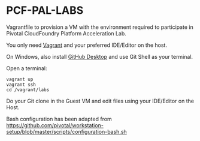 PCF-PAL-LABS
============

Vagrantfile to provision a VM with the environment required to participate
in Pivotal CloudFoundry Platform Acceleration Lab.

You only need [Vagrant](https://www.vagrantup.com/) and your preferred IDE/Editor on the host.

On Windows, also install [GitHub Desktop](https://desktop.github.com/) and use Git Shell as your terminal.

Open a terminal:

    vagrant up
    vagrant ssh
    cd /vagrant/labs

Do your Git clone in the Guest VM and edit files using your IDE/Editor on the
Host.

Bash configuration has been adapted from https://github.com/pivotal/workstation-setup/blob/master/scripts/configuration-bash.sh
